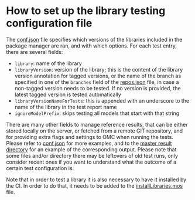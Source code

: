 # How to set up the library testing configuration file

The [conf.json](configs/conf.json) file specifies which versions of the libraries included in the package manager are ran, and with which options.
For each test entry, there are several fields:
- `library`: name of the library
- `libraryVersion`: version of the library; this is the content of the library version annotation for tagged versions, or the name of the branch
  as specified in one of the `branches` field of the [repos.json](https://github.com/OpenModelica/OMPackageManager/blob/master/repos.json) file,
  in case a non-tagged version needs to be tested. If no version is provided, the latest tagged version is tested automatically
- `libraryVersionNameForTests`: this is appended with an underscore to the name of the library in the test report name
- `ignoreModelPrefix`: skips testing all models that start with that string

There are many other fields to manage reference results, that can be either stored locally on the server, or fetched from a remote GIT repository,
and for providing extra flags and settings to OMC when running the tests. Please refer to [conf.json](configs/conf.json) for more examples, and to
the [master result directory](https://libraries.openmodelica.org/branches/master/) for an example of the corresponding output. Please
note that some files and/or directory there may be leftovers of old test runs, only consider recent ones if you want to understand what the outcome
of a certain test configuration is.

Note that in order to test a library it is also necessary to have it installed by the CI. In order to do that, it needs to be added to the [installLibraries.mos](https://github.com/OpenModelica/OpenModelicaLibraryTesting/blob/master/.CI/installLibraries.mos) file.
